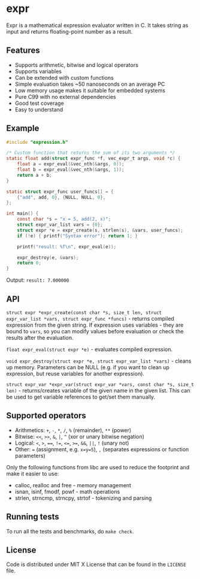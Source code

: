 # expr

Expr is a mathematical expression evaluator written in C. It takes string as
input and returns floating-point number as a result.

## Features

* Supports arithmetic, bitwise and logical operators
* Supports variables
* Can be extended with custom functions
* Simple evaluation takes ~50 nanoseconds on an average PC
* Low memory usage makes it suitable for embedded systems
* Pure C99 with no external dependencies
* Good test coverage
* Easy to understand

## Example

```c
#include "expression.h"

/* Custom function that returns the sum of its two arguments */
static float add(struct expr_func *f, vec_expr_t args, void *c) {
    float a = expr_eval(&vec_nth(&args, 0));
    float b = expr_eval(&vec_nth(&args, 1));
    return a + b;
}

static struct expr_func user_funcs[] = {
    {"add", add, 0}, {NULL, NULL, 0},
};

int main() {
    const char *s = "x = 5, add(2, x)";
    struct expr_var_list vars = {0};
    struct expr *e = expr_create(s, strlen(s), &vars, user_funcs);
    if (!e) { printf("Syntax error"); return 1; }

    printf("result: %f\n", expr_eval(e));

    expr_destroy(e, &vars);
    return 0;
}
```

Output: `result: 7.000000`

## API

`struct expr *expr_create(const char *s, size_t len, struct expr_var_list
*vars, struct expr_func *funcs)` - returns compiled expression from the given
string. If expression uses variables - they are bound to `vars`, so you can
modify values before evaluation or check the results after the evaluation.

`float expr_eval(struct expr *e)` - evaluates compiled expression.

`void expr_destroy(struct expr *e, struct expr_var_list *vars)` - cleans up
memory. Parameters can be NULL (e.g. if you want to clean up expression, but
reuse variables for another expression).

`struct expr_var *expr_var(struct expr_var *vars, const char *s, size_t len)` -
returns/creates variable of the given name in the given list. This can be used
to get variable references to get/set them manually.

## Supported operators

* Arithmetics: `+`, `-`, `*`, `/`, `%` (remainder), `**` (power)
* Bitwise: `<<`, `>>`, `&`, `|`, `^` (xor or unary bitwise negation)
* Logical: `<`, `>`, `==`, `!=`, `<=`, `>=`, `&&`, `||`, `!` (unary not)
* Other: `=` (assignment, e.g. `x=y=5`), `,` (separates expressions or function parameters)

Only the following functions from libc are used to reduce the footprint and
make it easier to use:

* calloc, realloc and free - memory management
* isnan, isinf, fmodf, powf - math operations
* strlen, strncmp, strncpy, strtof - tokenizing and parsing

## Running tests

To run all the tests and benchmarks, do `make check`.

## License

Code is distributed under MIT X License that can be found in the `LICENSE` file.
